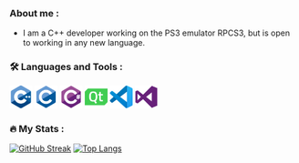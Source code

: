 <img src="https://komarev.com/ghpvc/?username=google0101-ryan&style=flat-square&color=blue" alt=""/>

### About me :
- I am a C++ developer working on the PS3 emulator RPCS3, but is open to working in any new language.

### :hammer_and_wrench: Languages and Tools :
<div>
  <img src="https://github.com/devicons/devicon/blob/master/icons/cplusplus/cplusplus-original.svg" title="CPP" alt="CPP" width=40 height=40>
  <img src="https://github.com/devicons/devicon/blob/master/icons/c/c-original.svg" title="C" alt="C" width=40 height=40>
  <img src="https://github.com/devicons/devicon/blob/master/icons/csharp/csharp-original.svg" title="C" alt="C" width=40 height=40>
  <img src="https://github.com/devicons/devicon/blob/master/icons/qt/qt-original.svg" title="C" alt="C" width=40 height=40>
  <img src="https://github.com/devicons/devicon/blob/master/icons/vscode/vscode-original.svg" title="VSCode" alt="VSCode" width=40 height=40>
  <img src="https://github.com/devicons/devicon/blob/master/icons/visualstudio/visualstudio-plain.svg" title="Visual Studio" alt="Visual Studio" width=40 height=40>
</div>

### :fire: My Stats :
[![GitHub Streak](http://github-readme-streak-stats.herokuapp.com?user=elad335&theme=dark&background=000000)](https://git.io/streak-stats)
[![Top Langs](https://github-readme-stats.vercel.app/api/top-langs/?username=elad335)](https://github.com/anuraghazra/github-readme-stats)

<!--
**google0101-ryan/google0101-ryan** is a ✨ _special_ ✨ repository because its `README.md` (this file) appears on your GitHub profile.

Here are some ideas to get you started:

- 🔭 I’m currently working on ...
- 🌱 I’m currently learning ...
- 👯 I’m looking to collaborate on ...
- 🤔 I’m looking for help with ...
- 💬 Ask me about ...
- 📫 How to reach me: ...
- 😄 Pronouns: ...
- ⚡ Fun fact: ...
-->
